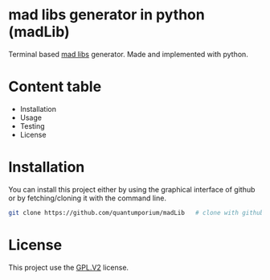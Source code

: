 # mad libs generator in python (madLib)
Terminal based [mad libs](https://en.wikipedia.org/wiki/Mad_Libs") generator. Made and implemented with
python.

# Content table
- Installation
- Usage
- Testing
- License

# Installation
You can install this project either by using the graphical interface of github or by fetching/cloning it with the command line. 

```sh
git clone https://github.com/quantumporium/madLib	# clone with github command line

```


# License
This project use the [GPL.V2](https://www.gnu.org/licenses/old-licenses/gpl-2.0.en.html") license.

